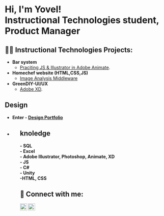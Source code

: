 <h1>Hi, I'm Yovel! <br> <b>Instructional Technologies student,</b> <b>Product Manager</b>

<h2>👨‍💻 Instructional Technologies Projects:</h2>

- <b>Bar system</b>
  - <a href="https://yovelraz.github.io/YovelRaz.github.Barsystem/ChooseYourCocktaillastv.html" target="_blank" >Praciting JS & Illustrator in Adobe Animate</a>.
- <b>Homechef website (HTML,CSS,JS)</b>
  - [Image Analysis Middleware](https://yovelraz.github.io/HomeChefWeb/homePage.html) </b></i>
- <b>GreenDIY-UI/UX</b>
  - <a href="https://xd.adobe.com/view/964d79c7-c1ab-422f-9ad1-e626e4e807b6-c31e/" target="_blank" >Adobe XD</a>.
  
<h2> Design</h2>
<ul> <li> <b>
Enter - <a href="https://yovelrazportfolio.my.canva.site/" target="_blank" >Design Portfolio</a> <b><li> <ul>
  
 <h2> knoledge </h2>
 -<b> SQL</b> <br>
 -<b> Excel </b> <br>
 -<b> Adobe Illustrator, Photoshop, Animate, XD</b> <br>
 -<b> JS</b> <br>
 -<b> C#</b> <br>
 -<b> Unity</b> <br>
 -<b>HTML, CSS</b> <br>


<h2> 🤳 Connect with me:</h2>

[<img align="left" alt="yovelraz | LinkedIn" width="22px" src="https://cdn.jsdelivr.net/npm/simple-icons@v3/icons/linkedin.svg" />][linkedin]
[<img align="left" alt="yovelraz | Instagram" width="22px" src="https://cdn.jsdelivr.net/npm/simple-icons@v3/icons/instagram.svg" />][instagram]

[instagram]: https://www.instagram.com/yovelraz/
[linkedin]: https://www.linkedin.com/in/yovel-raz-29b76a219/


<!--
**joshmadakor1/joshmadakor1** is a ✨ _special_ ✨ repository because its `README.md` (this file) appears on your GitHub profile.
  - [Praciting JS & Illustrator in Adobe Animate](https://yovelraz.github.io/YovelRaz.github.Barsystem/ChooseYourCocktaillastv.html)<br>
  - [Adobe XD](https://xd.adobe.com/view/964d79c7-c1ab-422f-9ad1-e626e4e807b6-c31e/)



Here are some ideas to get you started:

- 🔭 I’m currently working on ...
- 🌱 I’m currently learning ...
- 👯 I’m looking to collaborate on ...
- 🤔 I’m looking for help with ...
- 💬 Ask me about ...
- 📫 How to reach me: ...
- 😄 Pronouns: ...
- ⚡ Fun fact: ...
-->
